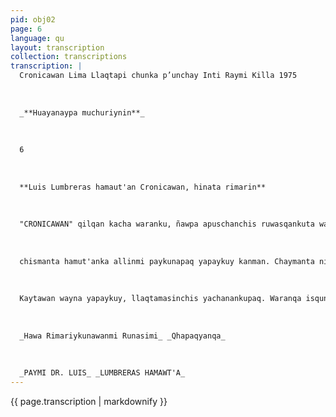 ```yaml
---
pid: obj02
page: 6
language: qu
layout: transcription
collection: transcriptions
transcription: |
  Cronicawan Lima Llaqtapi chunka p’unchay Inti Raymi Killa 1975
  
  
  
  _**Huayanaypa muchuriynin**_
  
  
  
  6
  
  
  
  **Luis Lumbreras hamaut'an Cronicawan, hinata rimarin**
  
  
  
  "CRONICAWAN" qilqan kacha waranku, ñawpa apuschanchis ruwasqankuta waqaychaq hatun wasiman, chay wasitan Dr. Luis Lumbreras Umallin, paywan tupaqmi rini. Imatas hamut'asharan, rikuruspa hinan qhepanta qatini. Yachashanmanchus hina "CRONICAWAN" willachiy kasqayta. Paytaq rikuwaspa, makinta haywariwan, sumaq rimaypi, haykumuy nispa niwaran, machupagmi yuyanchani ichaqa waynallaraqmi kasqa, tiyachiwan thanta tiyanapi, kamachinaykipaqmi kashani, imatan tapukuyta munashanki. Sunqunwanpis rimamunman hina, usqaylla tapukuyta qallarini: CRONICAWAN Hatun Hamaut'a, "CRONICAWAN", qilqata rikurankichu? LUIS LUMBRERAS.— Ari, qayna p’unchaymi qhawanchani yaqa llapanta, ichaqa nisaykin, aswanmi auinrimayta yachanchis, qilqa qhawanchaytaq sasa nuqanchispaq rikhurin; qallariyninqa sasapunin, chaymantaqa yuyayninchis, pashkarikullanmi. Llapa "CRONICAWAN" lluqsisqantan rantiyta munashani. Chaypi qhawanchayta allinta yachanaypaq. Runasimipi rimaqkunapaqpas allillantaqmi, allinta yacharinankupaq. Qhawariy wayna: mana ima yachana "CRONICAWAN" qilqapi kanman chayqa, manan qhawanchay yachayta munaymanchu, kanqataq chayqa, aricha yuyayniyuqmi yachayta munani. 2.—"CRONICAWAN" Imatan q’aya p’unchay qilqanaykupaq niywankikuman? Ayakuchu simiwan astawan kushkachakun. Ichaqa allinchus hina kanman, Chinchaysuyu runasimipi huj raphi qilqakunanpaq, chay Chinchaysuy simitan . Ancash, Huanuco, ima llaqtakunapi rimanku; chay runasimin, wawasimi nina, Qusqu rimariymanta, t'aqakun. Kushkallantan qilqasqayki
  
  
  
  chismanta hamut'anka allinmi paykunapaq yapaykuy kanman. Chaymanta niykichis, amalla llaqtanchismanta, hawa llaqtamanta chaskillatachu churana; ancha, allinmi kanman, qayna Tawantinsuyu llaqtanchis kawsasqan riqsichikuynin, imaynas Peru Llaqta paqariran chaykuna churay. 3.- "CRONICAWAN" Kanmi imaymana runasimi ninkun. Manachu ch'iqtayllapi llapanta, rimariyninta qilqakusqanta ima, huñuykusunman. Chaytan tapuyki: Icha nishuchu kay t'aqarikuynin: LUIS LUMBRERAS.— Manan chay nisqankuqa sut'inchu. Manan chiqaq chu. Iskay ch’iqtayllapin runasimi rakikun, hujninmi Qusqupi, Ayakuchupi, ima rimakun, hujnintaqmi Chinchaysuyupi rimakusqan. Chay Qusqupi runasimin llapallan rimariyninpa saphin, hinatan ñuqa qawanihujniraymi, chinchaysuyu rimayqa, chay t'aqarikuyninmi rijch’akun imaynatan Castellano simi, portugues simiwan t'aqanakusqankupi. Ichaqa chay t'aqanakuyqa hark’akunchu ch’ullapi huñukuyninta. Paqarin q’aya pachapin kay ch’ullasimipi huñuriy, huj simita paqarichinqa, chay simi llapallan llaqtakunaman mast'arikunqa. Ichaqa minaymi, kay musuq pagariq simin runasiminchista, riqsisqanchista hina ch’usaqyachinqa, hujmanta Qhapaqyachinanpaq Chayraqmi huj simikunawan yapakun qa, ancha qhapaq yachaykunaq rimananpaqtaq, hawa llaqtaq rimasqanwan wiñarinqa, chayraqmi runasimi rimaqkuna, unay kumuqkuna llapallan t'iqsimuyu runakunawan kushka simipi rimariyta atinqaku. "CRONICAWAN" Runasimi harawina simitaq chayqa, imaynatan Politica nisqamanta rimasunman? LUIS LUMBRERAS.— Qhawariy wayna, ashkha kutin uyarini kanpesinu llank'aqkuna rimayninta, chay rilariykunan, acnalaw rimariykuna, manan rimasqallanchu sumaq, wajcha kaymanta rimasqanmi, k'umuchisqa qasqanmanta, chay qhawasqankun achalaw sumaqman wiñaririn. Uyarinin Qusqu kanpisinu umalliq kunata, uyarillanitaq Ayakuchu rimaqkunatapas, paykunan llaqtamasin yachayninta Unaypagmi yuyanchanchis politica nisqanmanta castellano simillapi rimanapaq, manan chayqa chaninchu, runasimipipas chaykunaqa rimakullannanmi. Llank'aqkunan sunqunpi winarichin, chaychu mana runasimipi rimakuyman, chaychu mana kuraq simiwan rimakunman, chaychumana hujñu simiwan rimakunman. 5.— "CRONICAWAN" Atikunman chu runasimiman astayta, Cibernetica Astronomia, sideral, espacial, rimay kunata: LUIS LUMBRERAS. Chayllapallan rimaykunatan runasimiman astakunan; astakunanpunin. Sichus castellano simi, chay rimaykunata, hawa simikunamanta mañarikushan chayqa, imaraykun Runasimi mana mañarikunmanchu. Imaynatan castellano simipi rimakunku, hinallatan Runasimipi rimakunqa Chaywanmi Runasimi qhapaqyanqa.
  
  
  
  Kaytawan wayna yapaykuy, llaqtamasinchis yachanankupaq. Waranqa isqun pachaq pisqa chunka qanchisniyuq watapin Jose Maria Arguedas wayqiywanmi, Europa llaqtakunapi kasharayku, chaypin runasimillapi rimaq kayku, payqa miski kusikuypin rimariq, ñuqan ichaqa hanku hankullataraq rimaq Chay kutillataqmi Jose Maria Arguedas, boite wasita riqsiyta munaran (Chay wasipin machana, tusuma, tragu munachikuq warmikuna imakan) chayqa chay wasitan haykurayku, chay wasipin imaymana simipi rimapaywaqku, chino, arabeCskellano, rances, inques, simikunapi naqaykutaq runeasimilapi, rimaqkayku. Chayraykun pisi qulqillata ukyasqaykumanta qupurayku. 6. "CRONICAWAN" Imatan apachinki CRONICAWAN qilqapaq: LUIS LUMBRERAS.— kayta ñaw paqta nisayki. kay ruwasqaykichismi ancha allin, qallarinapaqmi, anch allin. Llaqtamasinchis kunaman yanapakuymi, runa simi yachaqkunaman yanapanqa qawanchanankupaq, man yachaqkunamantaq runasimita yachachinqa. Chaymanta niyki, kunanmi chayraq kanpisinu runakuna llaqtantinwan kuskachakunku, runasimi rimaqkunan abogadkukunawan, jueskunawan, qilquirikunawan, ima kamachikuqku, kunanmi llaqta runa hina runasimita kushkalla rimanqaku. Manachu, hospital hanpina wasikunapi t'aqasqa, k’umuchisqa ima runakuna karanku, kunanqa manañan hinachu kanqa, llapallan runakunan runasimita yachananku. Manañan kunan llaqta runakuna ñawsañachu kanqaku, manañan runasiminta chiqninqakuchu, manallataq mi rimariyta p’inqakunqachu. Chay raykun ancha allin CRONICAWAN qilqa lluqsirisqan.
  
  
  
  _Hawa Rimariykunawanmi Runasimi_ _Qhapaqyanqa_
  
  
  
  _PAYMI DR. LUIS_ _LUMBRERAS HAMAWT'A_
---
```


{{ page.transcription | markdownify }}
